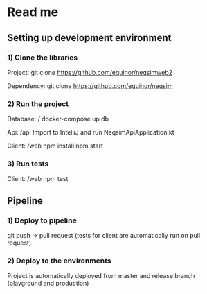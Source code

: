 # Read me
## Setting up development environment
### 1) Clone the libraries
Project:
git clone https://github.com/equinor/neqsimweb2

Dependency:
git clone https://github.com/equinor/neqsim

### 2) Run the project
Database: /
docker-compose up db

Api: /api
Import to IntelliJ and run NeqsimApiApplication.kt

Client: /web
npm install
npm start

### 3) Run tests
Client: /web
npm test

## Pipeline
### 1) Deploy to pipeline
git push 
-> pull request (tests for client are automatically run on pull request)

### 2) Deploy to the environments
Project is automatically deployed from master and release branch (playground and production)